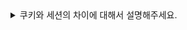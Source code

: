 <details>
<summary> 
  쿠키와 세션의 차이에 대해서 설명해주세요.
</summary>

🔗 질문 링크: [쿠키와 세션의 차이에 대해서 설명해주세요.](https://www.maeil-mail.kr/question/307)

✅ 답변 내용:
<pre>
  쿠키와 세션의 가장 큰 차이점을 말씀드리면 저장소 위치입니다
  쿠키는 클라이언트 측 저장소에 저장이 되고, 세션은 서버 측 저장소에 저장이 됩니다.
  따라서 쿠키는 클라이언트가 임의로 조작할 수 있기 때문에 보안적으로 취약합니다.
  세션은 서버 저장소에 저장이 되기 때문에 보안적으론 세션이 더 좋습니다.
  하지만 여러 서버로 분리된 경우, A 서버에서 로그인했을 때와 B 서버에서 로그인 했을 때 세션이 다르기 때문에(?)
  세션을 관리하는 방식의 차이에 대한 문제점이 존재합니다.
  그래서 쿠키와 세션은 보안적인 차이와 저장소의 차이점이 존재하는 걸로 알고 있습니다.
</pre>

💡 꼬리 질문1: 서버가 여러 대인 경우, 유저들의 세션을 어떻게 관리하나요?👀
<pre>
  중앙 서버를 하나 두고, 중앙 서버에서 세션을 관리하고
  다른 서버들이 중앙 서버의 세션 저장소에서 세션을 확인하는 방식으로 세션 관리 
</pre>

📝 피드백 내용:
<pre>
  굿굿 훌륭햔 답변이었습니다💯
  매일메일을 참고해 용량 제한, 라이프사이클, 성능 영향에 대한 내용도 답변에 보충해보아용
  그리고 세션을 관리하는 여러가지 방법에 대해서도 살펴봐주세요!
</pre>

✨ 질문에 대한 보충 학습 내용:
<pre>
- 학습한 내용
- 또는 답변에 보완하면 좋았을 내용
</pre>

👀 참고 링크:
  
</details>
